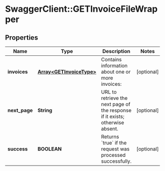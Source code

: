 # SwaggerClient::GETInvoiceFileWrapper

## Properties
Name | Type | Description | Notes
------------ | ------------- | ------------- | -------------
**invoices** | [**Array&lt;GETInvoiceType&gt;**](GETInvoiceType.md) | Contains information about one or more invoices:  | [optional] 
**next_page** | **String** | URL to retrieve the next page of the response if it exists; otherwise absent.  | [optional] 
**success** | **BOOLEAN** | Returns &#x60;true&#x60; if the request was processed successfully.  | [optional] 


